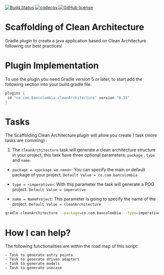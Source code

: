 [![Build Status](https://travis-ci.com/bancolombia/scaffold-clean-architecture.svg?branch=master)](https://travis-ci.com/bancolombia/scaffold-clean-architecture)
[![codecov](https://codecov.io/gh/bancolombia/scaffold-clean-architecture/branch/master/graph/badge.svg)](https://codecov.io/gh/bancolombia/scaffold-clean-architecture)
[![GitHub license](https://img.shields.io/github/license/Naereen/StrapDown.js.svg)](https://github.com/bancolombia/scaffold-clean-architecture/blob/master/LICENSE)
# Scaffolding of Clean Architecture
Gradle plugin to create a java application based on Clean Architecture following our best practices!


Plugin Implementation  
===================
To use the plugin you need Gradle version 5 or later, to start add the following section into your 
build.gradle file.

```groovy
plugins {
 id "co.com.bancolombia.cleanArchitecture" version "0.35"
}
```



Tasks
=====
The Scaffolding Clean Architecture plugin will allow you create 1 task (more tasks are comming) :

1. The ```cleanArchitecture``` task will generate a clean architecture structure in your project, this task have three optional parameters; ```package``` , ```type``` and ```name```.

- ```package = <package.we.need>```: You can specify the main or default package of your project. ```Default Value = co.com.bancolombia```

- ```type = <imperative>```: With this parameter the task will generate a POO project. ```Default Value = imperative```

-  ```name = NameProject```: This parameter is going to specify the name of the project. ```Default Value = cleanArchitecture```

```sh
gradle cleanArchitecture --package=co.com.bancolombia --type=imperative --name=NameProject
```



How I can help?
=============
The following functionalities are within the road map of this script:

    - Task to generate entry points
    - Task to generate driven adapters
    - Task to generate models
    - Task to generate usecase
